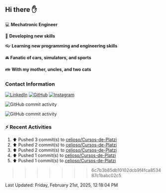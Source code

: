 ## Hi there ✋

:computer: **Mechatronic Engineer**

:pencil: **Developing new skills**

:eyeglasses: **Learning new programming and engineering skills**

:oncoming_automobile: **Fanatic of cars, simulators, and sports**

:family: **With my mother, uncles, and two cats**

### Contact Information

[![LinkedIn](https://img.shields.io/badge/LinkedIn-Profile-blue?logo=linkedin)](https://www.linkedin.com/in/mario-alexander-vargas-celis/)      [![GitHub](https://img.shields.io/badge/GitHub-Profile-black?logo=github)](https://github.com/celioso)      [![Instagram](https://img.shields.io/badge/Instagram-Profile-E4405F?logo=instagram&logoColor=white)](https://www.instagram.com/celismarioalexander/)

![GitHub commit activity](https://img.shields.io/github/commit-activity/w/celioso/Cursos-de-Platzi)

![GitHub commit activity](https://img.shields.io/github/commit-activity/m/celioso/Cursos-de-Platzi)

### :zap: Recent Activities
<!--RECENT_ACTIVITY:start-->
1. ⬆️ Pushed 3 commit(s) to [celioso/Cursos-de-Platzi](https://github.com/celioso/Cursos-de-Platzi)<br>
2. ⬆️ Pushed 2 commit(s) to [celioso/Cursos-de-Platzi](https://github.com/celioso/Cursos-de-Platzi)<br>
3. ⬆️ Pushed 2 commit(s) to [celioso/Cursos-de-Platzi](https://github.com/celioso/Cursos-de-Platzi)<br>
4. ⬆️ Pushed 1 commit(s) to [celioso/Cursos-de-Platzi](https://github.com/celioso/Cursos-de-Platzi)<br>
5. ⬆️ Pushed 1 commit(s) to [celioso/Cursos-de-Platzi](https://github.com/celioso/Cursos-de-Platzi)<br>
<!--RECENT_ACTIVITY:end-->
>>>>>>> 6c7b3b85db10102dcb9f4fca853487c1babc02c5
<!--RECENT_ACTIVITY:last_update-->
Last Updated: Friday, February 21st, 2025, 12:18:04 PM
<!--RECENT_ACTIVITY:last_update_end-->